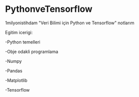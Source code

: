 # PythonveTensorflow
1milyonistihdam "Veri Bilimi için Python ve Tensorflow" notlarım

Egitim icerigi:

-Python temelleri

-Obje odakli programlama

-Numpy

-Pandas

-Matplotlib

-Tensorflow
